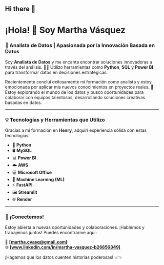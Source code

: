 ## Hi there 👋


# ¡Hola! 👋 Soy Martha Vásquez  

### 🚀 Analista de Datos | Apasionada por la Innovación Basada en Datos  

Soy **Analista de Datos** y me encanta encontrar soluciones innovadoras a través del análisis. 🧠✨ Utilizo herramientas como **Python**, **SQL** y **Power BI** para transformar datos en decisiones estratégicas.  

Recientemente concluí exitosamente mi formación como analista y estoy emocionada por aplicar mis nuevos conocimientos en proyectos reales. 🌟 Estoy explorando el mundo de los datos y busco oportunidades para colaborar con equipos talentosos, desarrollando soluciones creativas basadas en datos.  

---

### 💡 Tecnologías y Herramientas que Utilizo  
Gracias a mi formación en **Henry**, adquirí experiencia sólida con estas tecnologías:  
- 🐍 **Python**  
- 🛢️ **MySQL**  
- 📊 **Power BI**  
- ☁️ **AWS**  
- 💻 **Microsoft Office**  
- 🤖 **Machine Learning (ML)**  
- ⚡ **FastAPI**  
- 🖼️ **Streamlit**  
- 🌐 **Render**  

---

### 🤝 ¡Conectemos!  
Estoy abierta a nuevas oportunidades y colaboraciones. ¡Hablemos y trabajemos juntos! Puedes encontrarme aquí:  

📧 **[martha.cvasq@gmail.com]**  
🌐 **[www.linkedin.com/in/martha-vasquez-b26856349]**  

¡Hagamos que los datos cuenten historias poderosas! 📈✨  















